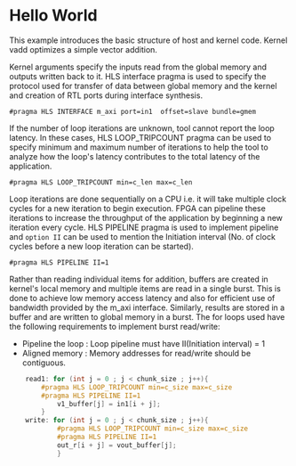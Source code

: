 Hello World
=============
This example introduces the basic structure of host and kernel code. Kernel vadd optimizes a simple vector addition.


Kernel arguments specify the inputs read from the global memory and outputs written back to it.
HLS interface pragma is used to specify the protocol used for transfer of data between global memory and the kernel and creation of
RTL ports during interface synthesis.

`#pragma HLS INTERFACE m_axi port=in1  offset=slave bundle=gmem`

If the number of loop iterations are unknown, tool cannot report the loop latency. In these cases, HLS LOOP_TRIPCOUNT pragma can be used to specify minimum and
maximum number of iterations to help the tool to analyze how the loop's latency contributes to the total latency of the application.

`#pragma HLS LOOP_TRIPCOUNT min=c_len max=c_len`

Loop iterations are done sequentially on a CPU i.e. it will take multiple clock cycles for a new iteration to begin execution. FPGA can pipeline these iterations
to increase the throughput of the application by beginning a new iteration every cycle. HLS PIPELINE pragma is used to implement pipeline and `option II` can be
used to mention the Initiation interval (No. of clock cycles before a new loop iteration can be started).


`#pragma HLS PIPELINE II=1`


Rather than reading individual items for addition, buffers are created in kernel's local memory and multiple items are read in a single burst.
This is done to achieve low memory access latency and also for efficient use of bandwidth provided by the m_axi interface.
Similarly, results are stored in a buffer and are written to global memory in a burst.
The for loops used have the following requirements to implement burst read/write:
- Pipeline the loop : Loop pipeline must have II(Initiation interval) = 1
- Aligned memory : Memory addresses for read/write should be contiguous.

```C
    read1: for (int j = 0 ; j < chunk_size ; j++){
        #pragma HLS LOOP_TRIPCOUNT min=c_size max=c_size
        #pragma HLS PIPELINE II=1
            v1_buffer[j] = in1[i + j];
        }
    write: for (int j = 0 ; j < chunk_size ; j++){
            #pragma HLS LOOP_TRIPCOUNT min=c_size max=c_size
            #pragma HLS PIPELINE II=1
            out_r[i + j] = vout_buffer[j];
            }    
```
